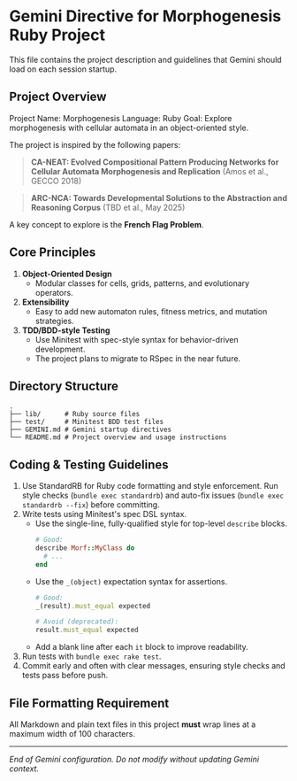 # Gemini Directive for Morphogenesis Ruby Project

This file contains the project description and guidelines that Gemini
should load on each session startup.

## Project Overview

Project Name: Morphogenesis
Language: Ruby
Goal: Explore morphogenesis with cellular automata in an object-oriented style.

The project is inspired by the following papers:

> **CA-NEAT: Evolved Compositional Pattern Producing Networks for Cellular
> Automata Morphogenesis and Replication**
> (Amos et al., GECCO 2018)

> **ARC-NCA: Towards Developmental Solutions to the Abstraction and Reasoning Corpus**
> (TBD et al., May 2025)

A key concept to explore is the **French Flag Problem**.

## Core Principles

1. **Object-Oriented Design**
   - Modular classes for cells, grids, patterns, and evolutionary operators.
2. **Extensibility**
   - Easy to add new automaton rules, fitness metrics, and mutation strategies.
3. **TDD/BDD-style Testing**
   - Use Minitest with spec-style syntax for behavior-driven development.
   - The project plans to migrate to RSpec in the near future.

## Directory Structure

```
.
├── lib/      # Ruby source files
├── test/     # Minitest BDD test files
├── GEMINI.md # Gemini startup directives
└── README.md # Project overview and usage instructions
```

## Coding & Testing Guidelines

1.  Use StandardRB for Ruby code formatting and style enforcement.
    Run style checks (`bundle exec standardrb`) and auto-fix issues
    (`bundle exec standardrb --fix`) before committing.
2.  Write tests using Minitest's spec DSL syntax.
    - Use the single-line, fully-qualified style for top-level `describe` blocks.
      ```ruby
      # Good:
      describe Morf::MyClass do
        # ...
      end
      ```
    - Use the `_(object)` expectation syntax for assertions.
      ```ruby
      # Good:
      _(result).must_equal expected

      # Avoid (deprecated):
      result.must_equal expected
      ```
    - Add a blank line after each `it` block to improve readability.
3.  Run tests with `bundle exec rake test`.
4.  Commit early and often with clear messages, ensuring style checks
    and tests pass before push.

## File Formatting Requirement

All Markdown and plain text files in this project **must** wrap lines at a maximum width of 100
characters.

---
*End of Gemini configuration. Do not modify without updating Gemini context.*
